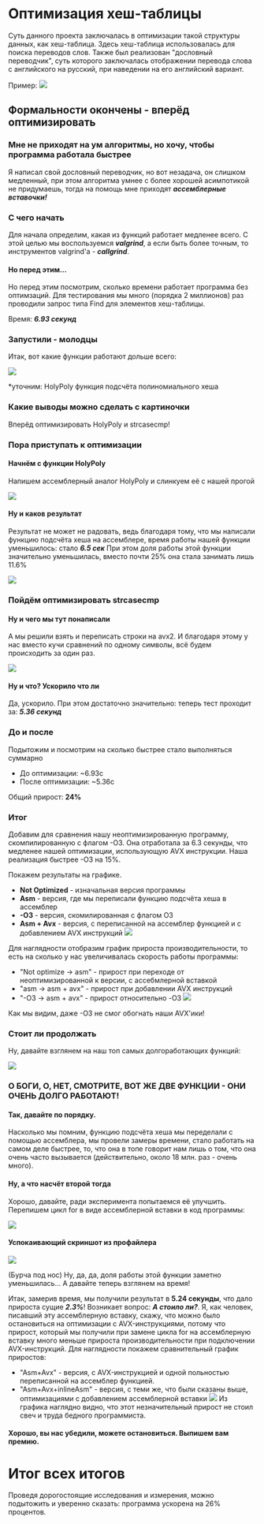 # Оптимизация хеш-таблицы
Суть данного проекта заключалась в оптимизации такой структуры данных, как хеш-таблица. Здесь хеш-таблица использовалась для поиска переводов слов. Также был реализован "дословный переводчик", суть которого заключалась отображении перевода слова с английского на русский, при наведении на его английский вариант.

Пример:
![](https://i.imgur.com/IosgJ2t.png)


## Формальности окончены - вперёд оптимизировать
### Мне не приходят на ум алгоритмы, но хочу, чтобы программа работала быстрее
Я написал свой дословный переводчик, но вот незадача, он слишком медленный, при этом алгоритма умнее с более хорошей асимпотикой не придумаешь, тогда на помощь мне приходят ***ассемблерные вставочки!*** 
### С чего начать
Для начала определим, какая из функций работает медленее всего. С этой целью мы воспользуемся ***valgrind***, а если быть более точным, то инструментов valgrind'a - ***callgrind***. 

#### Но перед этим...
Но перед этим посмотрим, сколько времени работает программа без оптимзаций.
Для тестирования мы много (порядка 2 миллионов) раз проводили запрос типа Find для элементов хеш-таблицы.

Время: ***6.93 секунд***

### Запустили - молодцы
Итак, вот какие функции работают дольше всего:

![](https://i.imgur.com/5LpSiMd.png)

*уточним: HolyPoly функция подсчёта полиномиального хеша

### Какие выводы можно сделать с картиночки
Вперёд оптимизировать HolyPoly и strcasecmp!

### Пора приступать к оптимизации
#### Начнём с функции HolyPoly
Напишем ассемблерный аналог HolyPoly и слинкуем её с нашей прогой

![](https://i.imgur.com/HVZp55T.png)


#### Ну и каков результат

Результат не может не радовать, ведь благодаря тому, что мы написали функцию подсчёта хеша на ассемблере, время работы нашей функции уменьшилось: стало ***6.5 сек***
При этом доля работы этой функции значительно уменьшилась, вместо почти 25% она стала занимать лишь 11.6%

![](https://i.imgur.com/d9cueHJ.png)



### Пойдём оптимизировать strcasecmp

#### Ну и чего мы тут понаписали
А мы решили взять и переписать строки на avx2. И благодаря этому у нас вместо кучи сравнений по одному символы, всё будем происходить за один раз.

![](https://i.imgur.com/0yOm3Sh.png)


#### Ну и что? Ускорило что ли
Да, ускорило.
При этом достаточно значительно: теперь тест проходит за: ***5.36 секунд***


### До и после
Подытожим и посмотрим на сколько быстрее стало выполняться суммарно
* До оптимизации: ~6.93c
* После оптимизации: ~5.36c

Общий прирост: **24%**

### Итог
Добавим для сравнения нашу неоптимизированную программу, скомпилированную с флагом -О3. Она отработала за 6.3 секунды, что медленее нашей оптимизации, использующую AVX инструкции. Наша реализация быстрее -О3 на 15%.

Покажем результаты на графике.
* **Not Optimized** - изначальная версия программы
* **Asm** - версия, где мы переписали функцию подсчёта хеша в ассемблер
* **-O3** - версия, скомилированная с флагом О3
* **Asm + Avx** - версия, c переписанной на ассемблер функцией и с добавлением AVX инструкций
![](https://i.imgur.com/hcMS8tk.png)

Для наглядности отобразим график прироста производительности, то есть на сколько у нас увеличивалась скорость работы программы:
* "Not optimize -> asm" - прирост при переходе от неоптимизированной к версии, с ассебмлерной вставкой
* "asm -> asm + avx" - прирост при добавлении AVX инструкций
* "-O3 -> asm + avx" - прирост относительно -O3
![](https://i.imgur.com/eNpZgDS.png)

Как мы видим, даже -О3 не смог обогнать наши AVX'ики!

### Стоит ли продолжать
Ну, давайте взглянем на наш топ самых долгоработающих функций:

![](https://i.imgur.com/IqsgDWF.png)


### О БОГИ, О, НЕТ, СМОТРИТЕ, ВОТ ЖЕ ДВЕ ФУНКЦИИ - ОНИ ОЧЕНЬ ДОЛГО РАБОТАЮТ!
#### Так, давайте по порядку. 
Насколько мы помним, функцию подсчёта хеша мы переделали с помощью ассемблера, мы провели замеры времени, стало работать на самом деле быстрее, то, что она в топе говорит нам лишь о том, что она очень часто вызывается (действительно, около 18 млн. раз - очень много). 
#### Ну, а что насчёт второй тогда
Хорошо, давайте, ради эксперимента попытаемся её улучшить. Перепишем цикл for в виде ассемблерной вставки в код программы:

![](https://i.imgur.com/DObfEkS.png)


#### Успокаивающий скриншот из профайлера
![](https://i.imgur.com/6bejf8j.png)

(Бурча под нос) Ну, да, да, доля работы этой функции заметно уменьшилась...
А давайте теперь взглянем на время!

Итак, замерив время, мы получили результат в **5.24 секунды**, что дало прироста сущие ***2.3%***! Возникает вопрос: ***А стоило ли?***. Я, как человек, писавший эту ассемблерную вставку, скажу, что можно было остановиться на оптимизации с AVX-инструкциями, потому что прирост, который мы получили при замене цикла for на ассемблерную вставку много меньше прироста производительности при подключении AVX-инструкций. Для наглядности покажем сравнительный график приростов:

* "Asm+Avx" - версия, с AVX-инструкцией и одной польностью переписанной на ассемблер функцией.
* "Asm+Avx+inlineAsm" - версия, с теми же, что были сказаны выше, оптимизациями с добавлением ассемблерной вставки
![](https://i.imgur.com/9PtkwqM.png)
Из графика наглядно видно, что этот незначительный прирост не стоил свеч и труда бедного программиста.

#### Хорошо, вы нас убедили, можете остановиться. Выпишем вам премию.

# Итог всех итогов
Проведя дорогостоящие исследования и измерения, можно подытожить и уверенно сказать: программа ускорена на 26% процентов.